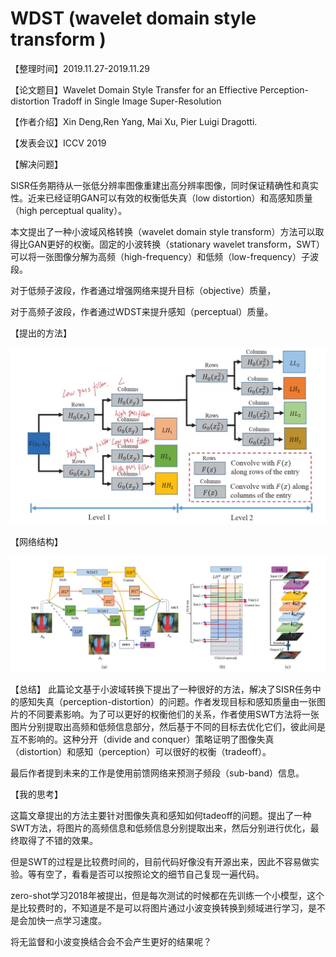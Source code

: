 # WDST (wavelet domain style transform )

【整理时间】2019.11.27-2019.11.29

【论文题目】Wavelet Domain Style Transfer for an Effiective Perception-distortion Tradoff in Single Image Super-Resolution

【作者介绍】Xin Deng,Ren Yang, Mai Xu, Pier Luigi Dragotti.

【发表会议】ICCV 2019

【解决问题】

SISR任务期待从一张低分辨率图像重建出高分辨率图像，同时保证精确性和真实性。近来已经证明GAN可以有效的权衡低失真（low distortion）和高感知质量（high perceptual quality）。

本文提出了一种小波域风格转换（wavelet domain style transform）方法可以取得比GAN更好的权衡。固定的小波转换（stationary wavelet transform，SWT）可以将一张图像分解为高频（high-frequency）和低频（low-frequency）子波段。

对于低频子波段，作者通过增强网络来提升目标（objective）质量，

对于高频子波段，作者通过WDST来提升感知（perceptual）质量。

【提出的方法】

![SWT](pic/WDST/stationary_wavelet_transform.JPG)



【网络结构】

![network](pic/WDST/network.JPG)







【总结】
此篇论文基于小波域转换下提出了一种很好的方法，解决了SISR任务中的感知失真（perception-distortion）的问题。作者发现目标和感知质量由一张图片的不同要素影响。为了可以更好的权衡他们的关系，作者使用SWT方法将一张图片分别提取出高频和低频信息部分，然后基于不同的目标去优化它们，彼此间是互不影响的。这种分开（divide and conquer）策略证明了图像失真（distortion）和感知（perception）可以很好的权衡（tradeoff）。

最后作者提到未来的工作是使用前馈网络来预测子频段（sub-band）信息。

【我的思考】

这篇文章提出的方法主要针对图像失真和感知如何tadeoff的问题。提出了一种SWT方法，将图片的高频信息和低频信息分别提取出来，然后分别进行优化，最终取得了不错的效果。

但是SWT的过程是比较费时间的，目前代码好像没有开源出来，因此不容易做实验。等有空了，看看是否可以按照论文的细节自己复现一遍代码。

zero-shot学习2018年被提出，但是每次测试的时候都在先训练一个小模型，这个是比较费时的，不知道是不是可以将图片通过小波变换转换到频域进行学习，是不是会加快一点学习速度。

将无监督和小波变换结合会不会产生更好的结果呢？

